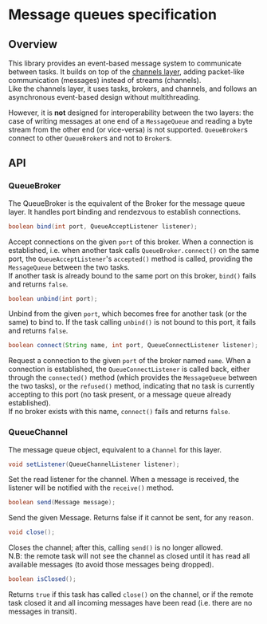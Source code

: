 # Message queues specification

## Overview

This library provides an event-based message system to communicate between tasks. It builds on top of the [channels layer](specification_channels.md), adding packet-like communication (messages) instead of streams (channels).  
Like the channels layer, it uses tasks, brokers, and channels, and follows an asynchronous event-based design without multithreading.

However, it is **not** designed for interoperability between the two layers: the case of writing messages at one end of a `MessageQueue` and reading a byte stream from the other end (or vice-versa) is not supported. `QueueBroker`s connect to other `QueueBroker`s and not to `Broker`s.

## API

### QueueBroker
The QueueBroker is the equivalent of the Broker for the message queue layer. It handles port binding and rendezvous to establish connections.

```java
boolean bind(int port, QueueAcceptListener listener);
```
Accept connections on the given `port` of this broker. When a connection is established, i.e. when another task calls `QueueBroker.connect()` on the same port, the `QueueAcceptListener`'s `accepted()` method is called, providing the `MessageQueue` between the two tasks.  
If another task is already bound to the same port on this broker, `bind()` fails and returns `false`.


```java
boolean unbind(int port);
```
Unbind from the given `port`, which becomes free for another task (or the same) to bind to. If the task calling `unbind()` is not bound to this port, it fails and returns `false`.

```java
boolean connect(String name, int port, QueueConnectListener listener);
```
Request a connection to the given `port` of the broker named `name`. When a connection is established, the `QueueConnectListener` is called back, either through the `connected()` method (which provides the `MessageQueue` between the two tasks), or the `refused()` method, indicating that no task is currently accepting to this port (no task present, or a message queue already established).  
If no broker exists with this name, `connect()` fails and returns `false`. 


### QueueChannel
The message queue object, equivalent to a `Channel` for this layer.

```java
void setListener(QueueChannelListener listener);
```
Set the read listener for the channel. When a message is received, the listener will be notified with the `receive()` method.


```java
boolean send(Message message);
```
Send the given Message. Returns false if it cannot be sent, for any reason.

```java
void close();
```
Closes the channel; after this, calling `send()` is no longer allowed.  
N.B: the remote task will not see the channel as closed until it has read all available messages (to avoid those messages being dropped). 

```java
boolean isClosed();
```
Returns `true` if this task has called `close()` on the channel, or if the remote task closed it and all incoming messages have been read (i.e. there are no messages in transit).